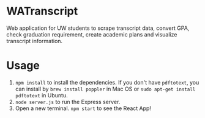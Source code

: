 # WATranscript

Web application for UW students to scrape transcript data, convert GPA, check graduation requirement, create academic plans and visualize transcript information.

# Usage

1. `npm install` to install the dependencies. If you don't have `pdftotext`, you can install by `brew install poppler` in Mac OS or `sudo apt-get install pdftotext` in Ubuntu.
2. `node server.js` to run the Express server.
3. Open a new terminal. `npm start` to see the React App! 
